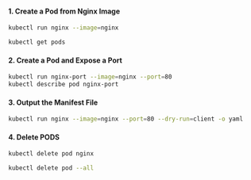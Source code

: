 #### 1. Create a Pod from Nginx Image

```sh
kubectl run nginx --image=nginx

kubectl get pods
```
#### 2. Create a Pod and Expose a Port
```sh
kubectl run nginx-port --image=nginx --port=80
kubectl describe pod nginx-port
```


#### 3. Output the Manifest File
```sh
kubectl run nginx --image=nginx --port=80 --dry-run=client -o yaml
```


#### 4. Delete PODS
```sh
kubectl delete pod nginx

kubectl delete pod --all
```
